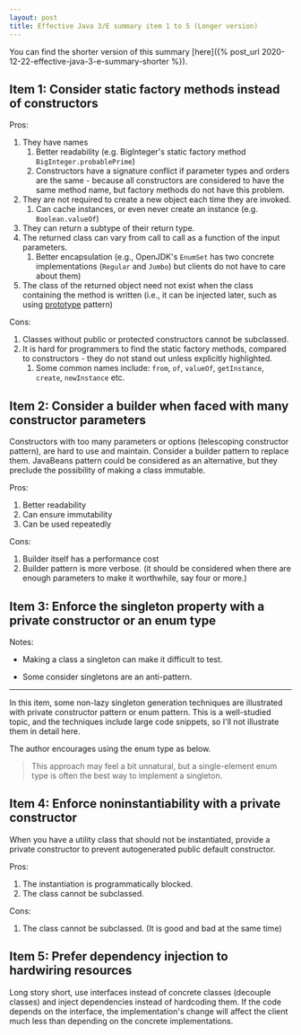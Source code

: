 ```yaml
---
layout: post
title: Effective Java 3/E summary item 1 to 5 (Longer version)
---
```

You can find the shorter version of this summary [here]({% post_url 2020-12-22-effective-java-3-e-summary-shorter %}).

## Item 1: Consider static factory methods instead of constructors

Pros:

1. They have names
   1. Better readability (e.g. BigInteger's static factory method `BigInteger.probablePrime`)
   2. Constructors have a signature conflict if parameter types and orders are the same - because all constructors are considered to have the same method name, but factory methods do not have this problem.
2. They are not required to create a new object each time they are invoked.
   1. Can cache instances, or even never create an instance (e.g. `Boolean.valueOf`)
3. They can return a subtype of their return type.
4. The returned class can vary from call to call as a function of the input parameters.
   1. Better encapsulation (e.g., OpenJDK's `EnumSet` has two concrete implementations (`Regular` and `Jumbo`) but clients do not have to care about them)
5. The class of the returned object need not exist when the class containing the method is written (i.e., it can be injected later, such as using [prototype](https://en.wikipedia.org/wiki/Prototype_pattern) pattern)

Cons:

1. Classes without public or protected constructors cannot be subclassed.
2. It is hard for programmers to find the static factory methods, compared to constructors - they do not stand out unless explicitly highlighted.
   1. Some common names include: `from`, `of`, `valueOf`, `getInstance`, `create`, `newInstance` etc.

## Item 2: Consider a builder when faced with many constructor parameters

Constructors with too many parameters or options (telescoping constructor pattern), are hard to use and maintain. Consider a builder pattern to replace them. JavaBeans pattern could be considered as an alternative, but they preclude the possibility of making a class immutable. 

Pros:

1. Better readability
2. Can ensure immutability
3. Can be used repeatedly

Cons:

1. Builder itself has a performance cost
2. Builder pattern is more verbose. (it should be considered when there are enough parameters to make it worthwhile, say four or more.)

## Item 3: Enforce the singleton property with a private constructor or an enum type

Notes:

* Making a class a singleton can make it difficult to test.

* Some consider singletons are an anti-pattern.

_____

In this item, some non-lazy singleton generation techniques are illustrated with private constructor pattern or enum pattern. This is a well-studied topic, and the techniques include large code snippets, so I'll not illustrate them in detail here.

The author encourages using the enum type as below.

>This approach may feel a bit unnatural, but a single-element enum type is often the best way to implement a singleton.

## Item 4: Enforce noninstantiability with a private constructor

When you have a utility class that should not be instantiated, provide a private constructor to prevent autogenerated public default constructor.

Pros:

1. The instantiation is programmatically blocked.
2. The class cannot be subclassed.

Cons:

1. The class cannot be subclassed. (It is good and bad at the same time)

## Item 5: Prefer dependency injection to hardwiring resources

Long story short, use interfaces instead of concrete classes (decouple classes) and inject dependencies instead of hardcoding them. If the code depends on the interface, the implementation's change will affect the client much less than depending on the concrete implementations.
